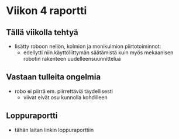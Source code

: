 # Viikon 4 raportti

## Tällä viikolla tehtyä
* lisätty roboon neliön, kolmion ja monikulmion piirtotoiminnot:
	- edellytti niin käyttöliittymän säätämistä kuin myös mekaanisen robotin rakenteen uudelleensuunnittelua

## Vastaan tulleita ongelmia
* robo ei piirrä em. piirrettäviä täydellisesti
	- viivat eivät osu kunnolla kohdilleen

## Loppuraportti
* tähän laitan linkin loppuraporttiin
